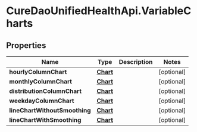 # CureDaoUnifiedHealthApi.VariableCharts

## Properties

Name | Type | Description | Notes
------------ | ------------- | ------------- | -------------
**hourlyColumnChart** | [**Chart**](Chart.md) |  | [optional] 
**monthlyColumnChart** | [**Chart**](Chart.md) |  | [optional] 
**distributionColumnChart** | [**Chart**](Chart.md) |  | [optional] 
**weekdayColumnChart** | [**Chart**](Chart.md) |  | [optional] 
**lineChartWithoutSmoothing** | [**Chart**](Chart.md) |  | [optional] 
**lineChartWithSmoothing** | [**Chart**](Chart.md) |  | [optional] 


